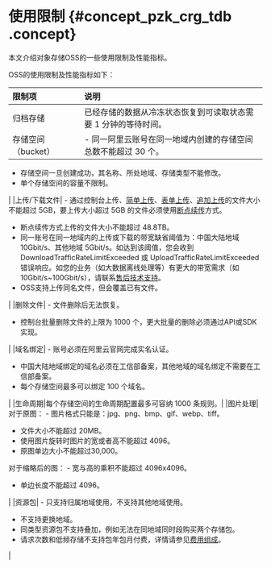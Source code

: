 # 使用限制 {#concept_pzk_crg_tdb .concept}

本文介绍对象存储OSS的一些使用限制及性能指标。

OSS的使用限制及性能指标如下：

|限制项|说明|
|:--|:-|
|归档存储|已经存储的数据从冷冻状态恢复到可读取状态需要 1 分钟的等待时间。|
|存储空间（bucket）| -   同一阿里云账号在同一地域内创建的存储空间总数不能超过 30 个。
-   存储空间一旦创建成功，其名称、所处地域、存储类型不能修改。
-   单个存储空间的容量不限制。

 |
|上传/下载文件| -   通过控制台上传、[简单上传](../../../../cn.zh-CN/开发指南/上传文件（Object）/简单上传.md#)、[表单上传](../../../../cn.zh-CN/开发指南/上传文件（Object）/表单上传.md#)、[追加上传](../../../../cn.zh-CN/开发指南/上传文件（Object）/追加上传.md#)的文件大小不能超过 5GB，要上传大小超过 5GB 的文件必须使用[断点续传](../../../../cn.zh-CN/开发指南/上传文件（Object）/分片上传和断点续传.md#section_k5c_lgp_mgb)方式。
-   断点续传方式上传的文件大小不能超过 48.8TB。
-   同一账号在同一地域内的上传或下载的带宽缺省阈值为：中国大陆地域 10Gbit/s、其他地域 5Gbit/s。如达到该阈值，您会收到 DownloadTrafficRateLimitExceeded 或 UploadTrafficRateLimitExceeded 错误响应。如您的业务（如大数据离线处理等）有更大的带宽需求（如 10Gbit/s~100Gbit/s），请联系[售后技术支持](https://selfservice.console.aliyun.com/ticket)。
-   OSS支持上传同名文件，但会覆盖已有文件。

 |
|删除文件| -   文件删除后无法恢复。
-   控制台批量删除文件的上限为 1000 个，更大批量的删除必须通过API或SDK实现。

 |
|域名绑定| -   账号必须在阿里云官网完成实名认证。
-   中国大陆地域绑定的域名必须在工信部备案，其他地域的域名绑定不需要在工信部备案。
-   每个存储空间最多可以绑定 100 个域名。

 |
|生命周期|每个存储空间的生命周期配置最多可容纳 1000 条规则。|
|图片处理|对于原图： -   图片格式只能是：jpg、png、bmp、gif、webp、tiff。
-   文件大小不能超过 20MB。
-   使用图片旋转时图片的宽或者高不能超过 4096。
-   原图单边大小不能超过30,000。

 对于缩略后的图： -   宽与高的乘积不能超过 4096x4096。
-   单边长度不能超过 4096。

 |
|资源包| -   只支持归属地域使用，不支持其他地域使用。
-   不支持更换地域。
-   同类型资源包不支持叠加，例如无法在同地域同时段购买两个存储包。
-   请求次数和低频存储不支持包年包月付费，详情请参见[费用组成](../../../../cn.zh-CN/计量计费/计量项和计费项.md#section_epy_251_mgb)。

 |

